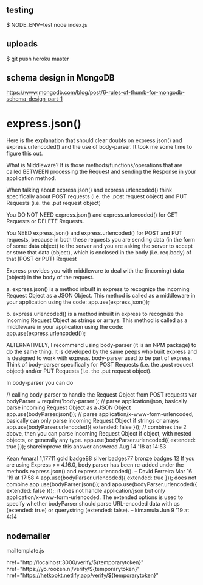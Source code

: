 ## testing

\$ NODE_ENV=test node index.js

## uploads

\$ git push heroku master

## schema design in MongoDB

https://www.mongodb.com/blog/post/6-rules-of-thumb-for-mongodb-schema-design-part-1

# express.json()

Here is the explanation that should clear doubts on express.json() and express.urlencoded() and the use of body-parser. It took me some time to figure this out.

What is Middleware? It is those methods/functions/operations that are called BETWEEN processing the Request and sending the Response in your application method.

When talking about express.json() and express.urlencoded() think specifically about POST requests (i.e. the .post request object) and PUT Requests (i.e. the .put request object)

You DO NOT NEED express.json() and express.urlencoded() for GET Requests or DELETE Requests.

You NEED express.json() and express.urlencoded() for POST and PUT requests, because in both these requests you are sending data (in the form of some data object) to the server and you are asking the server to accept or store that data (object), which is enclosed in the body (i.e. req.body) of that (POST or PUT) Request

Express provides you with middleware to deal with the (incoming) data (object) in the body of the request.

a. express.json() is a method inbuilt in express to recognize the incoming Request Object as a JSON Object. This method is called as a middleware in your application using the code: app.use(express.json());

b. express.urlencoded() is a method inbuilt in express to recognize the incoming Request Object as strings or arrays. This method is called as a middleware in your application using the code: app.use(express.urlencoded());

ALTERNATIVELY, I recommend using body-parser (it is an NPM package) to do the same thing. It is developed by the same peeps who built express and is designed to work with express. body-parser used to be part of express. Think of body-parser specifically for POST Requests (i.e. the .post request object) and/or PUT Requests (i.e. the .put request object).

In body-parser you can do

// calling body-parser to handle the Request Object from POST requests
var bodyParser = require('body-parser');
// parse application/json, basically parse incoming Request Object as a JSON Object
app.use(bodyParser.json());
// parse application/x-www-form-urlencoded, basically can only parse incoming Request Object if strings or arrays
app.use(bodyParser.urlencoded({ extended: false }));
// combines the 2 above, then you can parse incoming Request Object if object, with nested objects, or generally any type.
app.use(bodyParser.urlencoded({ extended: true }));
shareimprove this answer
answered Aug 14 '18 at 14:53

Kean Amaral
1,17711 gold badge88 silver badges77 bronze badges
12
If you are using Express >= 4.16.0, body parser has been re-added under the methods express.json() and express.urlencoded(). – David Ferreira Mar 16 '19 at 17:58
4
app.use(bodyParser.urlencoded({ extended: true })); does not combine app.use(bodyParser.json()); and app.use(bodyParser.urlencoded({ extended: false }));: it does not handle application/json but only application/x-www-form-urlencoded. The extended options is used to specify whether bodyParser should parse URL-encoded data with qs (extended: true) or querystring (extended: false). – kimamula Jun 9 '19 at 4:14

## nodemailer

mailtemplate.js

href="http://localhost:3000/verify/${temporarytoken}"
href="https://yo.roozen.nl/verify/${temporarytoken}"
href="https://hetkookt.netlify.app/verify/${temporarytoken}"
